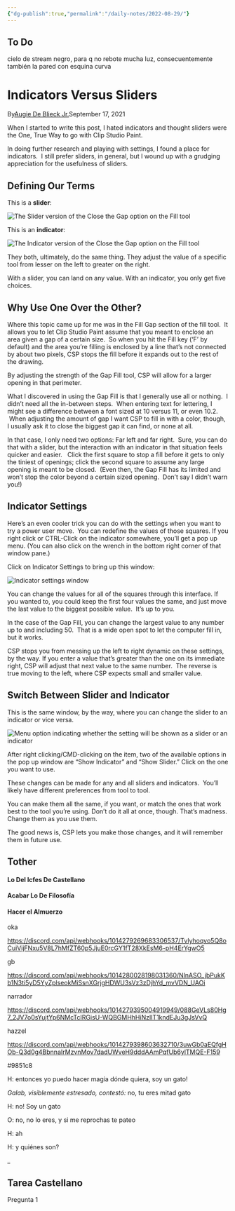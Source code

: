 ```yaml
---
{"dg-publish":true,"permalink":"/daily-notes/2022-08-29/"}
---
```



## To Do

cielo de stream negro, para q no rebote mucha luz, consecuentemente también la pared con esquina curva

# Indicators Versus Sliders

By[Augie De Blieck Jr.](http://pipelinecomics.com/)September 17, 2021

When I started to write this post, I hated indicators and thought sliders were the One, True Way to go with Clip Studio Paint.

In doing further research and playing with settings, I found a place for indicators.  I still prefer sliders, in general, but I wound up with a grudging appreciation for the usefulness of sliders.

## Defining Our Terms

This is a **slider**:

![The Slider version of the Close the Gap option on the Fill tool](https://www.pipelinecomics.com/learncsp/wp-content/uploads/sites/9/2017/01/close_the_gap_slider.jpeg?ezimgfmt=rs:250x58/rscb1/ng:webp/ngcb1)

This is an **indicator**:

![The Indicator version of the Close the Gap option on the Fill tool](https://www.pipelinecomics.com/learncsp/wp-content/uploads/sites/9/2017/01/close_the_gap_indicator.jpeg?ezimgfmt=rs:250x51/rscb1/ng:webp/ngcb1)

They both, ultimately, do the same thing. They adjust the value of a specific tool from lesser on the left to greater on the right.

With a slider, you can land on any value. With an indicator, you only get five choices.

## Why Use One Over the Other?

Where this topic came up for me was in the Fill Gap section of the fill tool.  It allows you to let Clip Studio Paint assume that you meant to enclose an area given a gap of a certain size.  So when you hit the Fill key (‘F’ by default) and the area you’re filling is enclosed by a line that’s not connected by about two pixels, CSP stops the fill before it expands out to the rest of the drawing.

By adjusting the strength of the Gap Fill tool, CSP will allow for a larger opening in that perimeter.

What I discovered in using the Gap Fill is that I generally use all or nothing.  I didn’t need all the in-between steps.  When entering text for lettering, I might see a difference between a font sized at 10 versus 11, or even 10.2.  When adjusting the amount of gap I want CSP to fill in with a color, though, I usually ask it to close the biggest gap it can find, or none at all.

In that case, I only need two options: Far left and far right.  Sure, you can do that with a slider, but the interaction with an indicator in that situation feels quicker and easier.   Click the first square to stop a fill before it gets to only the tiniest of openings; click the second square to assume any large opening is meant to be closed.  (Even then, the Gap Fill has its limited and won’t stop the color beyond a certain sized opening.  Don’t say I didn’t warn you!)

## Indicator Settings

Here’s an even cooler trick you can do with the settings when you want to try a power user move.  You can redefine the values of those squares. If you right click or CTRL-Click on the indicator somewhere, you’ll get a pop up menu. (You can also click on the wrench in the bottom right corner of that window pane.)

Click on Indicator Settings to bring up this window:

![Indicator settings window](https://www.pipelinecomics.com/learncsp/wp-content/uploads/sites/9/2017/01/csp_indicator_settings.jpeg?ezimgfmt=rs:475x155/rscb1/ng:webp/ngcb1)

You can change the values for all of the squares through this interface. If you wanted to, you could keep the first four values the same, and just move the last value to the biggest possible value.  It’s up to you.

In the case of the Gap Fill, you can change the largest value to any number up to and including 50.  That is a wide open spot to let the computer fill in, but it works.

CSP stops you from messing up the left to right dynamic on these settings, by the way. If you enter a value that’s greater than the one on its immediate right, CSP will adjust that next value to the same number.  The reverse is true moving to the left, where CSP expects small and smaller value.

## Switch Between Slider and Indicator

This is the same window, by the way, where you can change the slider to an indicator or vice versa.

![Menu option indicating whether the setting will be shown as a slider or an indicator](https://www.pipelinecomics.com/learncsp/wp-content/uploads/sites/9/2017/01/csp_change_slider_vs_indicator.jpeg?ezimgfmt=rs:350x161/rscb1/ng:webp/ngcb1)

After right clicking/CMD-clicking on the item, two of the available options in the pop up window are “Show Indicator” and “Show Slider.” Click on the one you want to use.

These changes can be made for any and all sliders and indicators.  You’ll likely have different preferences from tool to tool.

You can make them all the same, if you want, or match the ones that work best to the tool you’re using. Don’t do it all at once, though. That’s madness. Change them as you use them.

The good news is, CSP lets you make those changes, and it will remember them in future use.

## Tother

#### Lo Del Icfes De Castellano

#### Acabar Lo De Filosofía

#### Hacer el Almuerzo

oka

https://discord.com/api/webhooks/1014279269683306537/Tvlyhoqvo5Q8oCuiVijFNxu5V8L7hMfZT60p5JjuE0rcGY1fT28XkEsM6-pH4ErYgwO5

gb

https://discord.com/api/webhooks/1014280028198031360/NlnASO_jbPukKb1N3ti5yD5YyZplseokMiSsnXGrjgHDWU3sVz3zDjhYd_mvVDN_UAOi

narrador

https://discord.com/api/webhooks/1014279395004919949/088GeVLs80Hg7_2JV7o0sYujtYp6NMcTcIRGisU-WQBGMHhHiNzlIT1kndEJu3gJsVvQ

hazzel

https://discord.com/api/webhooks/1014279398603632710/3uwGb0aEQfgHOb-Q3d0g4BbnnaIrMzvnMov7dadUWveH9dddAAmPqfUb6ylTMQE-F159

#9851c8

H: entonces yo puedo hacer magia dónde quiera, soy un gato!

_Galab, visiblemente estresado, contestó:_ no, tu eres mitad gato

H: no! Soy un gato

O: no, no lo eres, y si me reprochas te pateo

H: ah

H: y quiénes son?

_

## Tarea Castellano

Pregunta 1
